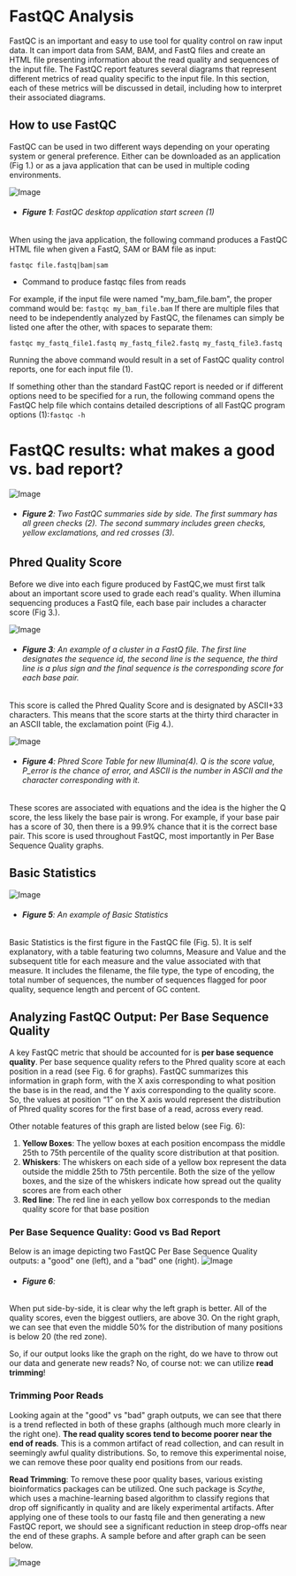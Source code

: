 # FastQC Analysis

FastQC is an important and easy to use tool for quality control on raw input data. It can import data from SAM, BAM, and FastQ files and create an HTML file presenting information about the read quality and sequences of the input file. The FastQC report features several diagrams that represent different metrics of read quality specific to the input file. In this section, each of these metrics will be discussed in detail, including how to interpret their associated diagrams.

## How to use FastQC

FastQC can be used in two different ways depending on your operating system or general preference. Either can be downloaded as an application (Fig 1.) or as a java application that can be used in multiple coding environments.

![Image](fastqc_hp.png)
- ###### **Figure 1**: FastQC desktop application start screen (1)

When using the java application, the following command produces a FastQC HTML file when given a FastQ, SAM or BAM file as input:

`fastqc file.fastq|bam|sam`  
- Command to produce fastqc files from reads

For example, if the input file were named "my_bam_file.bam", the proper command would be:
`fastqc my_bam_file.bam`
If there are multiple files that need to be independently analyzed by FastQC, the filenames can simply be listed one after the other, with spaces to separate them:

`fastqc my_fastq_file1.fastq my_fastq_file2.fastq my_fastq_file3.fastq`

Running the above command would result in a set of FastQC quality control reports, one for each input file (1).

If something other than the standard FastQC report is needed or if different options need to be specified for a run, the following command opens the FastQC help file which contains detailed descriptions of all FastQC program options (1):`fastqc -h`   


# FastQC results: what makes a good vs. bad report?

![Image](new_fastqc_summary.png)
- ###### **Figure 2**: Two FastQC summaries side by side. The first summary has all green checks (2). The second summary includes green checks, yellow exclamations, and red crosses (3).

## Phred Quality Score

Before we dive into each figure produced by FastQC,we must first talk about an important score used to grade each read's quality. When illumina sequencing produces a FastQ file, each base 
pair includes a character score (Fig 3.). 

![Image](new_fastq_line.png)
- ###### **Figure 3**: An example of a cluster in a FastQ file. The first line designates the sequence id, the second line is the sequence, the third line is a plus sign and the final sequence is the corresponding score for each base pair.

This score is called the Phred Quality Score and is designated by ASCII+33 characters. This means that the score starts at the thirty third character in an ASCII table, the exclamation point (Fig 4.). 

![Image](asciipq.png)
- ###### **Figure 4**: Phred Score Table for new Illumina(4). Q is the score value, P_error is the chance of error, and ASCII is the number in ASCII and the character corresponding with it.

These scores are associated with equations and the idea is the higher the Q score, the less likely the base pair is wrong. For example, if your base pair has a score of 30, then there is a 99.9% chance that it is the correct base pair. This score is used throughout FastQC, most importantly in Per Base Sequence Quality graphs.

## Basic Statistics

![Image](basic_stats.png)
- ###### **Figure 5**: An example of Basic Statistics

Basic Statistics is the first figure in the FastQC file (Fig. 5). It is self explanatory, with a table featuring two columns, Measure and Value and the subsequent title for each measure and the value associated with that measure. It includes the filename, the file type, the type of encoding, the total number of sequences, the number of sequences flagged for poor quality, sequence length and percent of GC content.
## Analyzing FastQC Output: Per Base Sequence Quality

A key FastQC metric that should be accounted for is **per base sequence quality**. Per base sequence quality refers to the Phred quality score at each position in a read (see Fig. 6 for graphs). FastQC summarizes this information in graph form, with the X axis corresponding to what position the base is in the read, and the Y axis corresponding to the quality score. So, the values at position “1” on the X axis would represent the distribution of Phred quality scores for the first base of a read, across every read.


Other notable features of this graph are listed below (see Fig. 6):
1. **Yellow Boxes**: The yellow boxes at each position encompass the middle 25th to 75th percentile of the quality score distribution at that position.
2. **Whiskers**: The whiskers on each side of a yellow box represent the data outside the middle 25th to 75th percentile. Both the size of the yellow boxes, and the size of the whiskers indicate how spread out the quality scores are from each other
3. **Red line**: The red line in each yellow box corresponds to the median quality score for that base position

### Per Base Sequence Quality: Good vs Bad Report

Below is an image depicting two FastQC Per Base Sequence Quality outputs: a "good" one (left), and a "bad" one (right).
![Image](good_bad_qs.png)
- ###### **Figure 6**: 

When put side-by-side, it is clear why the left graph is better. All of the quality scores, even the biggest outliers, are above 30. On the right graph, we can see that even the middle 50% for the distribution of many positions is below 20 (the red zone). 

So, if our output looks like the graph on the right, do we have to throw out our data and generate new reads? No, of course not: we can utilize **read trimming**!

### Trimming Poor Reads

Looking again at the "good" vs "bad" graph outputs, we can see that there is a trend reflected in both of these graphs (although much more clearly in the right one). **The read quality scores tend to become poorer near the end of reads**. This is a common artifact of read collection, and can result in seemingly awful quality distributions. So, to remove this experimental noise, we can remove these poor quality end positions from our reads.

**Read Trimming**: To remove these poor quality bases, various existing bioinformatics packages can be utilized. One such package is *Scythe*, which uses a machine-learning based algorithm to classify regions that drop off significantly in quality and are likely experimental artifacts. After applying one of these tools to our fastq file and then generating a new FastQC report, we should see a significant reduction in steep drop-offs near the end of these graphs. A sample before and after graph can be seen below.

![Image](trimmed.png)
